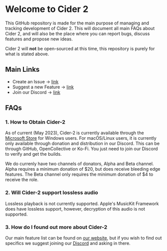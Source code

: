 # Welcome to Cider 2
This GitHub repository is made for the main purpose of managing and tracking development of Cider 2.
This will document all main FAQs about Cider 2, and will also be the place where you can report bugs, discuss features and propose new ideas.

Cider 2 will **not** be open-sourced at this time, this repository is purely for what is stated above.

## Main Links
- Create an Issue -> [link](https://github.com/ciderapp/Sabiiro-BugTracker//issues/new/choose)
- Suggest a new Feature -> [link](https://github.com/ciderapp/Sabiiro-BugTracker//discussions/new?category=ideas)
- Join our Discord -> [link](https://discord.com/invite/AppleMusic)

## FAQs

### 1. How to Obtain Cider-2
As of current (May 2023), Cider-2 is currently available through the [Microsoft Store](https://apps.microsoft.com/store/detail/cider-ea/9PL8WPH0QK9M?hl=en-us&gl=us&rtc=1) for Windows users.
For macOS/Linux users, it is currently only available through donation and distribution in our Discord. This can be through GitHub, OpenCollective or Ko-Fi. You just need to join our Discord to verify and get the builds.

We do currenly have two channels of donators, Alpha and Beta channel. Alpha requires a minimum donation of $20, but does receive bleeding edge features.
The Beta channel only requires the minimum donation of $4 to receive the role.

### 2. Will Cider-2 support lossless audio
Lossless playback is not currently supported. Apple's MusicKit Framework does have lossless support, however, decryption of this audio is not supported.

### 3. How do I found out more about Cider-2
Our main feature list can be found on [our website](https://cider.sh/), but if you wish to find out specifics we suggest joining our [Discord](https://discord.com/invite/AppleMusic) and asking in there.
